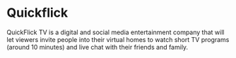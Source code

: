 # Quickflick
QuickFlick TV is a digital and social media entertainment company that will let viewers invite people into their virtual homes to watch short TV programs (around 10 minutes) and live chat with their friends and family.
